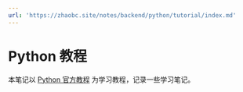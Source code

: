 ```yaml
---
url: 'https://zhaobc.site/notes/backend/python/tutorial/index.md'
---
```

# Python 教程

本笔记以 [Python 官方教程](https://docs.python.org/zh-cn/3/tutorial/index.html) 为学习教程，记录一些学习笔记。
